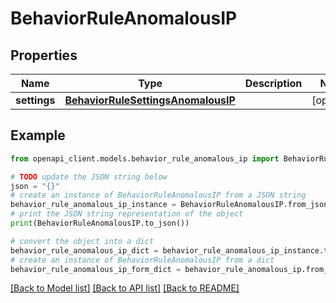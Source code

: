 # BehaviorRuleAnomalousIP


## Properties

Name | Type | Description | Notes
------------ | ------------- | ------------- | -------------
**settings** | [**BehaviorRuleSettingsAnomalousIP**](BehaviorRuleSettingsAnomalousIP.md) |  | [optional] 

## Example

```python
from openapi_client.models.behavior_rule_anomalous_ip import BehaviorRuleAnomalousIP

# TODO update the JSON string below
json = "{}"
# create an instance of BehaviorRuleAnomalousIP from a JSON string
behavior_rule_anomalous_ip_instance = BehaviorRuleAnomalousIP.from_json(json)
# print the JSON string representation of the object
print(BehaviorRuleAnomalousIP.to_json())

# convert the object into a dict
behavior_rule_anomalous_ip_dict = behavior_rule_anomalous_ip_instance.to_dict()
# create an instance of BehaviorRuleAnomalousIP from a dict
behavior_rule_anomalous_ip_form_dict = behavior_rule_anomalous_ip.from_dict(behavior_rule_anomalous_ip_dict)
```
[[Back to Model list]](../README.md#documentation-for-models) [[Back to API list]](../README.md#documentation-for-api-endpoints) [[Back to README]](../README.md)


